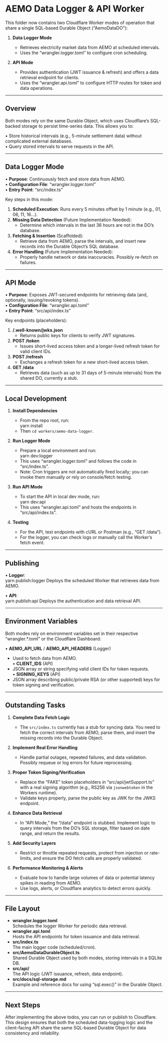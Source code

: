 # AEMO Data Logger & API Worker

This folder now contains two Cloudflare Worker modes of operation that share a single SQL-based Durable Object (“AemoDataDO"):

1. **Data Logger Mode**  
   - Retrieves electricity market data from AEMO at scheduled intervals.  
   - Uses the “wrangler.logger.toml” to configure cron scheduling.  

2. **API Mode**  
   - Provides authentication (JWT issuance & refresh) and offers a data retrieval endpoint for clients.  
   - Uses the “wrangler.api.toml” to configure HTTP routes for token and data operations.  

--------------------------------------------------------------------------------

## Overview

Both modes rely on the same Durable Object, which uses Cloudflare’s SQL-backed storage to persist time-series data. This allows you to:

• Store historical intervals (e.g., 5-minute settlement data) without complicated external databases.  
• Query stored intervals to serve requests in the API.  

--------------------------------------------------------------------------------

## Data Logger Mode

• **Purpose**: Continuously fetch and store data from AEMO.  
• **Configuration File**: “wrangler.logger.toml”  
• **Entry Point**: “src/index.ts”  

Key steps in this mode:

1. **Scheduled Execution**: Runs every 5 minutes offset by 1 minute (e.g., 01, 06, 11, 16...).  
2. **Missing Data Detection** (Future Implementation Needed):  
   - Determine which intervals in the last 36 hours are not in the DO’s database.  
3. **Fetching & Insertion** (Scaffolded):  
   - Retrieve data from AEMO, parse the intervals, and insert new records into the Durable Object’s SQL database.  
4. **Error Handling** (Future Implementation Needed):  
   - Properly handle network or data inaccuracies. Possibly re-fetch on failures.  

--------------------------------------------------------------------------------

## API Mode

• **Purpose**: Exposes JWT-secured endpoints for retrieving data (and, optionally, issuing/revoking tokens).  
• **Configuration File**: “wrangler.api.toml”  
• **Entry Point**: “src/api/index.ts”  

Key endpoints (placeholders):

1. **/.well-known/jwks.json**  
   - Returns public keys for clients to verify JWT signatures.  
2. **POST /token**  
   - Issues short-lived access token and a longer-lived refresh token for valid client IDs.  
3. **POST /refresh**  
   - Exchanges a refresh token for a new short-lived access token.  
4. **GET /data**  
   - Retrieves data (such as up to 31 days of 5-minute intervals) from the shared DO, currently a stub.  

--------------------------------------------------------------------------------

## Local Development

1. **Install Dependencies**  
   - From the repo root, run:  
     yarn install
   - Then `cd workers/aemo-data-logger`.

2. **Run Logger Mode**  
   - Prepare a local environment and run:  
     yarn dev:logger
   - This uses “wrangler.logger.toml” and follows the code in “src/index.ts”.  
   - Note: Cron triggers are not automatically fired locally; you can invoke them manually or rely on console/fetch testing.

3. **Run API Mode**  
   - To start the API in local dev mode, run:  
     yarn dev:api
   - This uses “wrangler.api.toml” and hosts the endpoints in “src/api/index.ts”.  

4. **Testing**  
   - For the API, test endpoints with cURL or Postman (e.g., “GET /data”).  
   - For the logger, you can check logs or manually call the Worker’s fetch event.  

--------------------------------------------------------------------------------

## Publishing

• **Logger**:  
  yarn publish:logger
  Deploys the scheduled Worker that retrieves data from AEMO.

• **API**:  
  yarn publish:api
  Deploys the authentication and data retrieval API.  

--------------------------------------------------------------------------------

## Environment Variables

Both modes rely on environment variables set in their respective “wrangler.*.toml” or the Cloudflare Dashboard:

• **AEMO_API_URL** / **AEMO_API_HEADERS** (Logger)  
  - Used to fetch data from AEMO.  
• **CLIENT_IDS** (API)  
  - JSON array or string specifying valid client IDs for token requests.  
• **SIGNING_KEYS** (API)  
  - JSON array describing public/private RSA (or other supported) keys for token signing and verification.  

--------------------------------------------------------------------------------

## Outstanding Tasks

1. **Complete Data Fetch Logic**  
   - The `src/index.ts` currently has a stub for syncing data. You need to fetch the correct intervals from AEMO, parse them, and insert the missing records into the Durable Object.  

2. **Implement Real Error Handling**  
   - Handle partial outages, repeated failures, and data validation. Possibly requeue or log errors for future reprocessing.  

3. **Proper Token Signing/Verification**  
   - Replace the “FAKE” token placeholders in “src/api/jwtSupport.ts” with a real signing algorithm (e.g., RS256 via `jsonwebtoken` in the Workers runtime).  
   - Validate keys properly, parse the public key as JWK for the JWKS endpoint.  

4. **Enhance Data Retrieval**  
   - In “API Mode,” the “/data” endpoint is stubbed. Implement logic to query intervals from the DO’s SQL storage, filter based on date range, and return the results.  

5. **Add Security Layers**  
   - Restrict or throttle repeated requests, protect from injection or rate-limits, and ensure the DO fetch calls are properly validated.  

6. **Performance Monitoring & Alerts**  
   - Evaluate how to handle large volumes of data or potential latency spikes in reading from AEMO.  
   - Use logs, alerts, or Cloudflare analytics to detect errors quickly.  

--------------------------------------------------------------------------------

## File Layout

- **wrangler.logger.toml**  
  Schedules the logger Worker for periodic data retrieval.  
- **wrangler.api.toml**  
  Hosts the API endpoints for token issuance and data retrieval.  
- **src/index.ts**  
  The main logger code (scheduled/cron).  
- **src/AemoDataDurableObject.ts**  
  Shared Durable Object used by both modes, storing intervals in a SQLite DB.  
- **src/api/**  
  The API logic (JWT issuance, refresh, data endpoint).  
- **src/docs/sql-storage.md**  
  Example and reference docs for using “sql.exec()” in the Durable Object.  

--------------------------------------------------------------------------------

## Next Steps

After implementing the above todos, you can run or publish to Cloudflare. This design ensures that both the scheduled data-logging logic and the client-facing API share the same SQL-based Durable Object for data consistency and reliability.